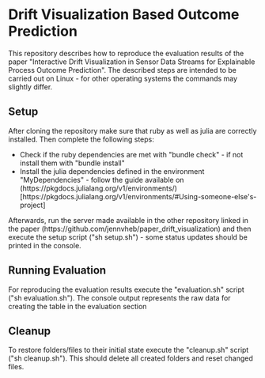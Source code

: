 # Drift Visualization Based Outcome Prediction
This repository describes how to reproduce the evaluation results of the paper "Interactive Drift Visualization in Sensor Data Streams for Explainable Process Outcome Prediction". The described steps are intended to be carried out on Linux - for other operating systems the commands may slightly differ.

## Setup
After cloning the repository make sure that ruby as well as julia are correctly installed.
Then complete the following steps:
<ul>
  <li>Check if the ruby dependencies are met with "bundle check" - if not install them with "bundle install"</li>
  <li>Install the julia dependencies defined in the environment "MyDependencies" - follow the guide available on (https://pkgdocs.julialang.org/v1/environments/)[https://pkgdocs.julialang.org/v1/environments/#Using-someone-else's-project]</li>
</ul>
Afterwards, run the server made available in the other repository linked in the paper (https://github.com/jennvheb/paper_drift_visualization) and then execute the setup script ("sh setup.sh") - some status updates should be printed in the console.

## Running Evaluation
For reproducing the evaluation results execute the "evaluation.sh" script ("sh evaluation.sh"). The console output represents the raw data for creating the table in the evaluation section

## Cleanup
To restore folders/files to their initial state execute the "cleanup.sh" script ("sh cleanup.sh"). This should delete all created folders and reset changed files.
